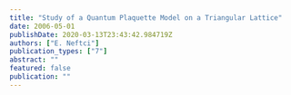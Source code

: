 ```yaml
---
title: "Study of a Quantum Plaquette Model on a Triangular Lattice"
date: 2006-05-01
publishDate: 2020-03-13T23:43:42.984719Z
authors: ["E. Neftci"]
publication_types: ["7"]
abstract: ""
featured: false
publication: ""
---
```


